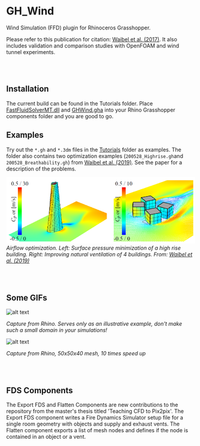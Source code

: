 # GH_Wind
Wind Simulation (FFD) plugin for Rhinoceros Grasshopper.

Please refer to this publication for citation: [Waibel et al. (2017)](http://www.ibpsa.org/proceedings/BS2017/BS2017_582.pdf). It also includes validation and comparison studies with OpenFOAM and wind tunnel experiments.

<br><br>

## Installation 
The current build can be found in the Tutorials folder. Place [FastFluidSolverMT.dll](https://github.com/christophwaibel/GH_Wind/tree/master/Tutorials/FastFluidSolverMT.dll) and [GHWind.gha](https://github.com/christophwaibel/GH_Wind/tree/master/Tutorials/GHWind.gha) into your Rhino Grasshopper components folder and you are good to go.

## Examples
Try out the `*.gh` and `*.3dm` files in the [Tutorials](https://github.com/christophwaibel/GH_Wind/tree/master/Tutorials) folder as examples. The folder also contains two optimization examples (`200528_Highrise.gh`and `200528_Breathability.gh`) from [Waibel et al. (2019)](http://www.ibpsa.org/proceedings/BS2019/BS2019_210621.pdf). See the paper for a description of the problems.

![alt text](https://github.com/christophwaibel/GH_Wind/blob/master/Documentation/wind_optimization.png "Airflow optimization. Left: Surface pressure minimization of a high rise building. Right: Improving natural ventilation of 4 buildings. From: [Waibel et al. (2019)](http://www.ibpsa.org/proceedings/BS2019/BS2019_210621.pdf)")
*Airflow optimization. Left: Surface pressure minimization of a high rise building. Right: Improving natural ventilation of 4 buildings. From: [Waibel et al. (2019)](http://www.ibpsa.org/proceedings/BS2019/BS2019_210621.pdf)*

<br><br>

## Some GIFs

![alt text](https://github.com/christophwaibel/GH_Wind/blob/master/Documentation/slide0005_image017.gif "Image from Rhino")

*Capture from Rhino. Serves only as an illustrative example, don't make such a small domain in your simulations!*


![alt text](https://github.com/christophwaibel/GH_Wind/blob/master/Documentation/image23.gif "Image from Rhino")

*Capture from Rhino, 50x50x40 mesh, 10 times speed up*

<br><br>

## FDS Components

The Export FDS and Flatten Components are new contributions to the repository from the master's thesis titled 'Teaching CFD to Pix2pix'. The Export FDS component writes a Fire Dynamics Simulator setup file for a single room geometry with objects and supply and exhaust vents. The Flatten component exports a list of mesh nodes and defines if the node is contained in an object or a vent.  
